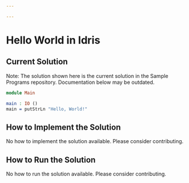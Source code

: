 ```yaml
---

---
```


# Hello World in Idris

## Current Solution

Note: The solution shown here is the current solution in the Sample Programs repository. Documentation below may be outdated.

```Idris
module Main

main : IO ()
main = putStrLn "Hello, World!"

```

## How to Implement the Solution

No how to implement the solution available. Please consider contributing.

## How to Run the Solution

No how to run the solution available. Please consider contributing.